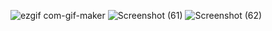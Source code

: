 ![ezgif com-gif-maker](https://user-images.githubusercontent.com/57286604/101288731-207a6a80-381e-11eb-9898-e3693f7bc3c7.gif)
![Screenshot (61)](https://user-images.githubusercontent.com/57286604/101288767-4acc2800-381e-11eb-9402-41af493d01b8.png)
![Screenshot (62)](https://user-images.githubusercontent.com/57286604/101288772-50297280-381e-11eb-943e-405c0f6c3542.png)
